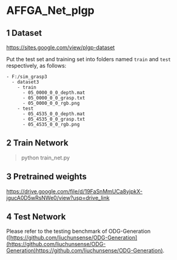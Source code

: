 # AFFGA_Net_plgp

## 1 Dataset

https://sites.google.com/view/plgp-dataset

Put the test set and training set into folders named `train` and `test` respectively, as follows:

```
- F:/sim_grasp3
  - dataset3
    - train
      - 05_0000_0_0_depth.mat
      - 05_0000_0_0_grasp.txt
      - 05_0000_0_0_rgb.png
    - test
      - 05_4535_0_0_depth.mat
      - 05_4535_0_0_grasp.txt
      - 05_4535_0_0_rgb.png
```

## 2 Train Network

> python train_net.py

## 3 Pretrained weights

https://drive.google.com/file/d/19FaSnMmUCa8yjpkX-jgucA0D5wRsNWe0/view?usp=drive_link

## 4 Test Network

Please refer to the testing benchmark of ODG-Generation ([https://github.com/liuchunsense/ODG-Generation](https://github.com/liuchunsense/ODG-Generation)https://github.com/liuchunsense/ODG-Generation).
